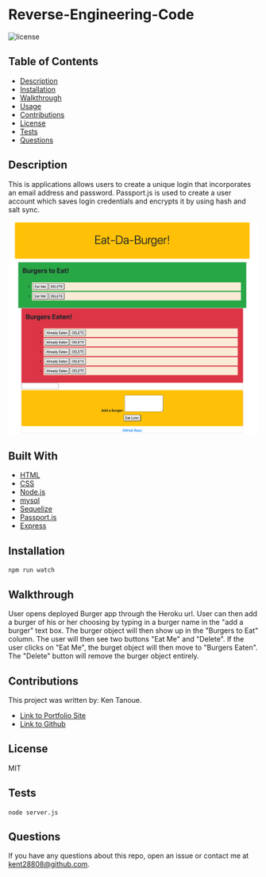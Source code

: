 # Reverse-Engineering-Code

![license](https://img.shields.io/badge/license-MIT-blue.svg) 

## Table of Contents

* [Description](#description)
* [Installation](#installation)
* [Walkthrough](#walkthrough)
* [Usage](#usage)
* [Contributions](#contributions)
* [License](#license)
* [Tests](#tests)
* [Questions](#questions)


## Description

This is applications allows users to create a unique login that incorporates an email address and password.  Passport.js is used to create a user account which saves login credentials and encrypts it by using hash and salt sync.

![App Screenshot](https://github.com/kent28808/Burger-Express-Handlebars/blob/main/Photo1.png)


## Built With

* [HTML](https://www.w3schools.com/html/)
* [CSS](https://www.w3schools.com/css/)
* [Node.js](https://nodejs.org/en/)
* [mysql](https://www.mysql.com/)
* [Sequelize](https://sequelize.org/)
* [Passport.js](http://www.passportjs.org/)
* [Express](https://expressjs.com/)


## Installation

```
npm run watch
```

## Walkthrough

User opens deployed Burger app through the Heroku url.  User can then add a burger of his or her choosing by typing in a burger name in the "add a burger" text box.
The burger object will then show up in the "Burgers to Eat" column.  The user will then see two buttons "Eat Me" and "Delete".  If the user clicks on "Eat Me", the burget object will then move to "Burgers Eaten".  The "Delete" button will remove the burger object entirely.


## Contributions

This project was written by: Ken Tanoue.
- [Link to Portfolio Site](https://kent28808.github.io/KT-Portfolio/)
- [Link to Github](https://github.com/kent28808/)

   
## License

MIT

## Tests

```
node server.js
```

## Questions



If you have any questions about this repo, open an issue or contact me at kent28808@github.com.
